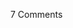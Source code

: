 <span class="commentheader">7 Comments</span>

<!--


<div class="commentdivider">
<span class="commentauthorbox">Posted by <a href="mailto&#58;Lauren&#64;Balthrop&#46;com">bama</a></span>
<span class="commentdatebox">Tuesday, November 30, 2004</span>
<span class="commenttimebox">11:09 PM</span>
</div>
<div class="commentbody">kyoot</div>
<div class="commentdivider">
<span class="commentauthorbox">Posted by <a href="mailto&#58;razorbern&#64;gmail&#46;com">bernie </a></span>
<span class="commentdatebox">Wednesday, December  1, 2004</span>
<span class="commenttimebox">12:27 PM</span>
</div>
<div class="commentbody">You know, Pascal, those glasses are special. Just remember, with great power, comes great responsibility. </div>
<div class="commentdivider">
<span class="commentauthorbox">Posted by Erin</span>
<span class="commentdatebox">Wednesday, December  1, 2004</span>
<span class="commenttimebox"> 2:24 PM</span>
</div>
<div class="commentbody">I think this should be a caption contest… like… “Take me to your leader”</div>
<div class="commentdivider">
<span class="commentauthorbox">Posted by <a href="mailto&#58;Lauren&#64;Balthrop&#46;com">bama</a></span>
<span class="commentdatebox">Wednesday, December  1, 2004</span>
<span class="commenttimebox"> 5:36 PM</span>
</div>
<div class="commentbody">“you’re hoott…”</div>
<div class="commentdivider">
<span class="commentauthorbox">Posted by <a href="mailto&#58;razorbern&#64;gmail&#46;com">bernie </a></span>
<span class="commentdatebox">Wednesday, December  1, 2004</span>
<span class="commenttimebox"> 9:55 PM</span>
</div>
<div class="commentbody">Btw, did the underwear fit as well as the glasses did?</div>
<div class="commentdivider">
<span class="commentauthorbox">Posted by Pascal</span>
<span class="commentdatebox">Wednesday, December  1, 2004</span>
<span class="commenttimebox">10:00 PM</span>
</div>
<div class="commentbody">the underwear was a little small in the front, but i’ll break it in…</div>
<div class="commentdivider">
<span class="commentauthorbox">Posted by <a href="mailto&#58;Lauren&#64;Balthrop&#46;com">bama</a></span>
<span class="commentdatebox">Thursday, December  9, 2004</span>
<span class="commenttimebox"> 1:59 AM</span>
</div>
<div class="commentbody">HAPPY BIRTHDAY!!!</div> -->
